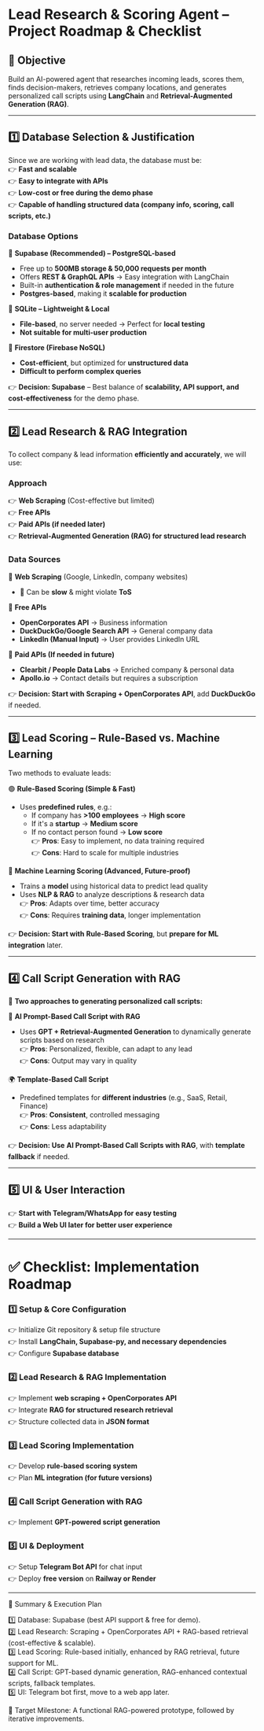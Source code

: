 # **Lead Research & Scoring Agent – Project Roadmap & Checklist**  

## 🚀 **Objective**  
Build an AI-powered agent that researches incoming leads, scores them, finds decision-makers, retrieves company locations, and generates personalized call scripts using **LangChain** and **Retrieval-Augmented Generation (RAG)**.  

---

## **1️⃣ Database Selection & Justification**  
Since we are working with lead data, the database must be:  
👉 **Fast and scalable**  
👉 **Easy to integrate with APIs**  
👉 **Low-cost or free during the demo phase**  
👉 **Capable of handling structured data (company info, scoring, call scripts, etc.)**  

### **Database Options**  
🔹 **Supabase (Recommended) – PostgreSQL-based**  
- Free up to **500MB storage & 50,000 requests per month**  
- Offers **REST & GraphQL APIs** → Easy integration with LangChain  
- Built-in **authentication & role management** if needed in the future  
- **Postgres-based**, making it **scalable for production**  

🔹 **SQLite – Lightweight & Local**  
- **File-based**, no server needed → Perfect for **local testing**  
- **Not suitable for multi-user production**  

🔹 **Firestore (Firebase NoSQL)**  
- **Cost-efficient**, but optimized for **unstructured data**  
- **Difficult to perform complex queries**  

👉 **Decision: Supabase** – Best balance of **scalability, API support, and cost-effectiveness** for the demo phase.  

---

## **2️⃣ Lead Research & RAG Integration**  
To collect company & lead information **efficiently and accurately**, we will use:  

### **Approach**  
👉 **Web Scraping** (Cost-effective but limited)  
👉 **Free APIs**  
👉 **Paid APIs (if needed later)**  
👉 **Retrieval-Augmented Generation (RAG) for structured lead research**  

### **Data Sources**  
🔹 **Web Scraping** (Google, LinkedIn, company websites)  
- 🚨 Can be **slow** & might violate **ToS**  

🔹 **Free APIs**  
- **OpenCorporates API** → Business information  
- **DuckDuckGo/Google Search API** → General company data  
- **LinkedIn (Manual Input)** → User provides LinkedIn URL  

🔹 **Paid APIs (If needed in future)**  
- **Clearbit / People Data Labs** → Enriched company & personal data  
- **Apollo.io** → Contact details but requires a subscription  

👉 **Decision: Start with** **Scraping + OpenCorporates API**, add **DuckDuckGo** if needed.  

---

## **3️⃣ Lead Scoring – Rule-Based vs. Machine Learning**  
Two methods to evaluate leads:  

🟢 **Rule-Based Scoring (Simple & Fast)**  
- Uses **predefined rules**, e.g.:  
  - If company has **>100 employees** → **High score**  
  - If it's a **startup** → **Medium score**  
  - If no contact person found → **Low score**  
👉 **Pros**: Easy to implement, no data training required  
👉 **Cons**: Hard to scale for multiple industries  

🤖 **Machine Learning Scoring (Advanced, Future-proof)**  
- Trains a **model** using historical data to predict lead quality  
- Uses **NLP & RAG** to analyze descriptions & research data  
👉 **Pros**: Adapts over time, better accuracy  
👉 **Cons**: Requires **training data**, longer implementation  

👉 **Decision: Start with** **Rule-Based Scoring**, but **prepare for ML integration** later.  

---

## **4️⃣ Call Script Generation with RAG**  

📌 **Two approaches to generating personalized call scripts:**  

🔗 **AI Prompt-Based Call Script with RAG**  
- Uses **GPT + Retrieval-Augmented Generation** to dynamically generate scripts based on research  
👉 **Pros**: Personalized, flexible, can adapt to any lead  
👉 **Cons**: Output may vary in quality  

🌍 **Template-Based Call Script**  
- Predefined templates for **different industries** (e.g., SaaS, Retail, Finance)  
👉 **Pros**: **Consistent**, controlled messaging  
👉 **Cons**: Less adaptability  

👉 **Decision: Use** **AI Prompt-Based Call Scripts with RAG**, with **template fallback** if needed.  

---

## **5️⃣ UI & User Interaction**  
👉 **Start with Telegram/WhatsApp for easy testing**  
👉 **Build a Web UI later for better user experience**  

---

# **✅ Checklist: Implementation Roadmap**  

### **1️⃣ Setup & Core Configuration**  
👉 Initialize Git repository & setup file structure  
👉 Install **LangChain, Supabase-py, and necessary dependencies**  
👉 Configure **Supabase database**  

### **2️⃣ Lead Research & RAG Implementation**  
👉 Implement **web scraping + OpenCorporates API**  
👉 Integrate **RAG for structured research retrieval**  
👉 Structure collected data in **JSON format**  

### **3️⃣ Lead Scoring Implementation**  
👉 Develop **rule-based scoring system**  
👉 Plan **ML integration (for future versions)**  

### **4️⃣ Call Script Generation with RAG**  
👉 Implement **GPT-powered script generation**  

### **5️⃣ UI & Deployment**  
👉 Setup **Telegram Bot API** for chat input  
👉 Deploy **free version** on **Railway or Render**  

---

📌 Summary & Execution Plan

1️⃣ Database: Supabase (best API support & free for demo).  
2️⃣ Lead Research: Scraping + OpenCorporates API + RAG-based retrieval (cost-effective & scalable).  
3️⃣ Lead Scoring: Rule-based initially, enhanced by RAG retrieval, future support for ML.  
4️⃣ Call Script: GPT-based dynamic generation, RAG-enhanced contextual scripts, fallback templates.  
5️⃣ UI: Telegram bot first, move to a web app later.  

📌 Target Milestone: A functional RAG-powered prototype, followed by iterative improvements.